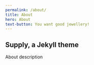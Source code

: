 ```yaml
---
permalink: /about/
title: About
hero: About
text-button: You want good jewellery!
---
```

## Supply, a Jekyll theme

About description
